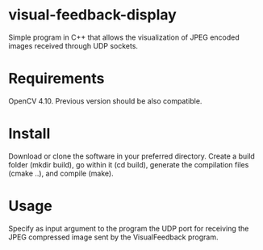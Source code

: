 # visual-feedback-display
Simple program in C++ that allows the visualization of JPEG encoded images received through UDP sockets.

# Requirements

OpenCV 4.10. Previous version should be also compatible.

# Install

Download or clone the software in your preferred directory. Create a build folder (mkdir build), go within it (cd build), generate the compilation files (cmake ..), and compile (make).

# Usage

Specify as input argument to the program the UDP port for receiving the JPEG compressed image sent by the VisualFeedback program.
